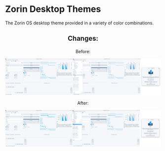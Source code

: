 # Zorin Desktop Themes

The Zorin OS desktop theme provided in a variety of color combinations.

## <p align="middle">Changes:</p>

<p align="middle">Before:</p>

![Before](./assets/Before/Before.svg)

<p align="middle">After:</p>

![After](./assets/After/After.svg)
